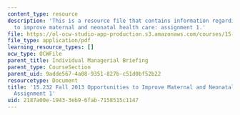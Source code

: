 ```yaml
---
content_type: resource
description: 'This is a resource file that contains information regarding opportunities
  to improve maternal and neonatal health care: assignment 1.'
file: https://ol-ocw-studio-app-production.s3.amazonaws.com/courses/15-232-business-model-innovation-global-health-in-frontier-markets-fall-2013/2187a00e19433eb96fab7158515c1147_MIT15_232F13_a1_maternal_4.pdf
file_type: application/pdf
learning_resource_types: []
ocw_type: OCWFile
parent_title: Individual Managerial Briefing
parent_type: CourseSection
parent_uid: 9adde567-4a08-9351-827b-c51d0bf52b22
resourcetype: Document
title: '15.232 Fall 2013 Opportunities to Improve Maternal and Neonatal Health Care:
  Assignment 1'
uid: 2187a00e-1943-3eb9-6fab-7158515c1147
---
```

